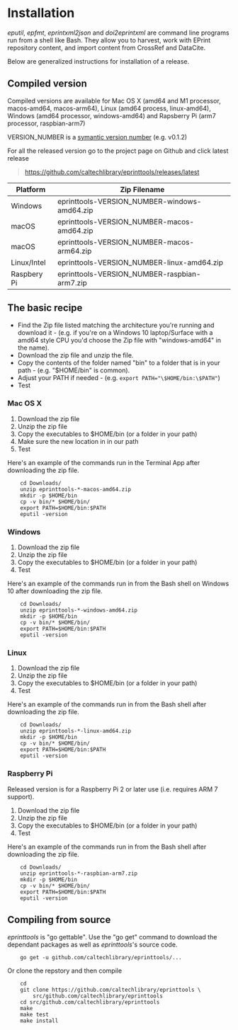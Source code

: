 Installation
============

*eputil*, *epfmt*, *eprintxml2json* and *doi2eprintxml* are command line
programs run from a shell like Bash. They allow you to harvest, work
with EPrint repository content, and import content from CrossRef and
DataCite.

Below are generalized instructions for installation of a release.

Compiled version
----------------

Compiled versions are available for Mac OS X (amd64 and M1 processor,
macos-amd64, macos-arm64), Linux (amd64 process, linux-amd64), Windows (amd64
processor, windows-amd64) and Rapsberry Pi (arm7 processor,
raspbian-arm7)

VERSION\_NUMBER is a [symantic version number](http://semver.org/) (e.g.
v0.1.2)

For all the released version go to the project page on Github and click
latest release

> <https://github.com/caltechlibrary/eprinttools/releases/latest>

| Platform    | Zip Filename                                 |
|-------------|----------------------------------------------|
| Windows     | eprinttools-VERSION_NUMBER-windows-amd64.zip |
| macOS       | eprinttools-VERSION_NUMBER-macos-amd64.zip  |
| macOS       | eprinttools-VERSION_NUMBER-macos-arm64.zip  |
| Linux/Intel | eprinttools-VERSION_NUMBER-linux-amd64.zip   |
| Raspbery Pi | eprinttools-VERSION_NUMBER-raspbian-arm7.zip |

The basic recipe
----------------

- Find the Zip file listed matching the architecture you're running
  and download it
      - (e.g. if you're on a Windows 10 laptop/Surface with a amd64
        style CPU you'd choose the Zip file with "windows-amd64" in the
        name).
- Download the zip file and unzip the file.
- Copy the contents of the folder named "bin" to a folder that is in
  your path
      - (e.g. "\$HOME/bin" is common).
- Adjust your PATH if needed
      - (e.g. `export PATH="\$HOME/bin:\$PATH"`)
- Test

### Mac OS X

1.  Download the zip file
2.  Unzip the zip file
3.  Copy the executables to $HOME/bin (or a folder in your path)
4.  Make sure the new location in in our path
5.  Test

Here's an example of the commands run in the Terminal App after
downloading the zip file.

``` shell
    cd Downloads/
    unzip eprinttools-*-macos-amd64.zip
    mkdir -p $HOME/bin
    cp -v bin/* $HOME/bin/
    export PATH=$HOME/bin:$PATH
    eputil -version
```

### Windows

1.  Download the zip file
2.  Unzip the zip file
3.  Copy the executables to $HOME/bin (or a folder in your path)
4.  Test

Here's an example of the commands run in from the Bash shell on Windows
10 after downloading the zip file.

``` shell
    cd Downloads/
    unzip eprinttools-*-windows-amd64.zip
    mkdir -p $HOME/bin
    cp -v bin/* $HOME/bin/
    export PATH=$HOME/bin:$PATH
    eputil -version
```

### Linux

1.  Download the zip file
2.  Unzip the zip file
3.  Copy the executables to $HOME/bin (or a folder in your path)
4.  Test

Here's an example of the commands run in from the Bash shell after
downloading the zip file.

``` shell
    cd Downloads/
    unzip eprinttools-*-linux-amd64.zip
    mkdir -p $HOME/bin
    cp -v bin/* $HOME/bin/
    export PATH=$HOME/bin:$PATH
    eputil -version
```

### Raspberry Pi

Released version is for a Raspberry Pi 2 or later use (i.e. requires ARM
7 support).

1.  Download the zip file
2.  Unzip the zip file
3.  Copy the executables to $HOME/bin (or a folder in your path)
4.  Test

Here's an example of the commands run in from the Bash shell after
downloading the zip file.

``` shell
    cd Downloads/
    unzip eprinttools-*-raspbian-arm7.zip
    mkdir -p $HOME/bin
    cp -v bin/* $HOME/bin/
    export PATH=$HOME/bin:$PATH
    eputil -version
```

Compiling from source
---------------------

*eprinttools* is "go gettable". Use the "go get" command to download the
dependant packages as well as *eprinttools*'s source code.

``` shell
    go get -u github.com/caltechlibrary/eprinttools/...
```

Or clone the repstory and then compile

``` shell
    cd
    git clone https://github.com/caltechlibrary/eprinttools \
        src/github.com/caltechlibrary/eprinttools
    cd src/github.com/caltechlibrary/eprinttools
    make
    make test
    make install
```
